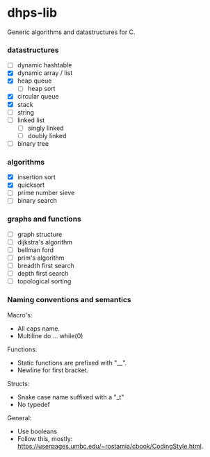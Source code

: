# dhps-lib
Generic algorithms and datastructures for C.

### datastructures
- [ ] dynamic hashtable
- [x] dynamic array / list
- [x] heap queue
  - [ ] heap sort 
- [x] circular queue
- [x] stack
- [ ] string
- [ ] linked list
  - [ ] singly linked
  - [ ] doubly linked
- [ ] binary tree

### algorithms
- [x] insertion sort
- [x] quicksort
- [ ] prime number sieve
- [ ] binary search

### graphs and functions
- [ ] graph structure
- [ ] dijkstra's algorithm
- [ ] bellman ford
- [ ] prim's algorithm
- [ ] breadth first search
- [ ] depth first search
- [ ] topological sorting

### Naming conventions and semantics
Macro's:
  - All caps name.
  - Multiline do ... while(0)

Functions:
  - Static functions are prefixed with "\__".
  - Newline for first bracket.

Structs:
  - Snake case name suffixed with a "\_t"
  - No typedef

General:
  - Use booleans
  - Follow this, mostly: https://userpages.umbc.edu/~rostamia/cbook/CodingStyle.html.
